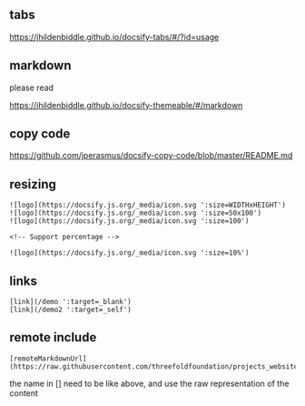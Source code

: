 
## tabs

https://jhildenbiddle.github.io/docsify-tabs/#/?id=usage

## markdown 

please read

https://jhildenbiddle.github.io/docsify-themeable/#/markdown

## copy code

https://github.com/jperasmus/docsify-copy-code/blob/master/README.md

## resizing

```
![logo](https://docsify.js.org/_media/icon.svg ':size=WIDTHxHEIGHT')
![logo](https://docsify.js.org/_media/icon.svg ':size=50x100')
![logo](https://docsify.js.org/_media/icon.svg ':size=100')

<!-- Support percentage -->

![logo](https://docsify.js.org/_media/icon.svg ':size=10%')

```

## links

```
[link](/demo ':target=_blank')
[link](/demo2 ':target=_self')
```

## remote include

```
[remoteMarkdownUrl](https://raw.githubusercontent.com/threefoldfoundation/projects_website/master/README.md)
```

the name in [] need to be like above, and use the raw representation of the content

